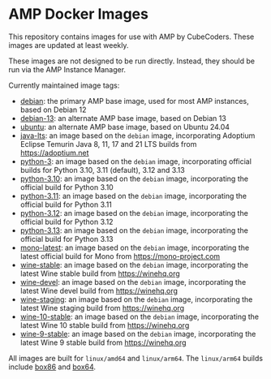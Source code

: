 # AMP Docker Images

This repository contains images for use with AMP by CubeCoders. These images are updated at least weekly.

These images are not designed to be run directly. Instead, they should be run via the AMP Instance Manager.

Currently maintained image tags:

- [debian](https://github.com/CubeCoders/dockerfiles/tree/master/base/debian): the primary AMP base image, used for most AMP instances, based on Debian 12
- [debian-13](https://github.com/CubeCoders/dockerfiles/tree/master/base/debian-13): an alternate AMP base image, based on Debian 13
- [ubuntu](https://github.com/CubeCoders/dockerfiles/tree/master/base/ubuntu): an alternate AMP base image, based on Ubuntu 24.04
- [java-lts](https://github.com/CubeCoders/dockerfiles/tree/master/base/java-lts): an image based on the `debian` image, incorporating Adoptium Eclipse Temurin Java 8, 11, 17 and 21 LTS builds from https://adoptium.net
- [python-3](https://github.com/CubeCoders/dockerfiles/tree/master/base/python-3): an image based on the `debian` image, incorporating official builds for Python 3.10, 3.11 (default), 3.12 and 3.13
- [python-3.10](https://github.com/CubeCoders/dockerfiles/tree/master/base/python-3.10): an image based on the `debian` image, incorporating the official build for Python 3.10
- [python-3.11](https://github.com/CubeCoders/dockerfiles/tree/master/base/python-3.11): an image based on the `debian` image, incorporating the official build for Python 3.11
- [python-3.12](https://github.com/CubeCoders/dockerfiles/tree/master/base/python-3.12): an image based on the `debian` image, incorporating the official build for Python 3.12
- [python-3.13](https://github.com/CubeCoders/dockerfiles/tree/master/base/python-3.13): an image based on the `debian` image, incorporating the official build for Python 3.13
- [mono-latest](https://github.com/CubeCoders/dockerfiles/tree/master/base/mono-latest): an image based on the `debian` image, incorporating the latest official build for Mono from https://mono-project.com
- [wine-stable](https://github.com/CubeCoders/dockerfiles/tree/master/base/wine-stable): an image based on the `debian` image, incorporating the latest Wine stable build from https://winehq.org
- [wine-devel](https://github.com/CubeCoders/dockerfiles/tree/master/base/wine-devel): an image based on the `debian` image, incorporating the latest Wine devel build from https://winehq.org
- [wine-staging](https://github.com/CubeCoders/dockerfiles/tree/master/base/wine-staging): an image based on the `debian` image, incorporating the latest Wine staging build from https://winehq.org
- [wine-10-stable](https://github.com/CubeCoders/dockerfiles/tree/master/base/wine-10-stable): an image based on the `debian` image, incorporating the latest Wine 10 stable build from https://winehq.org
- [wine-9-stable](https://github.com/CubeCoders/dockerfiles/tree/master/base/wine-9-stable): an image based on the `debian` image, incorporating the latest Wine 9 stable build from https://winehq.org

All images are built for `linux/amd64` and `linux/arm64`. The `linux/arm64` builds include [box86](https://github.com/Pi-Apps-Coders/box86-debs) and [box64](https://github.com/Pi-Apps-Coders/box64-debs).